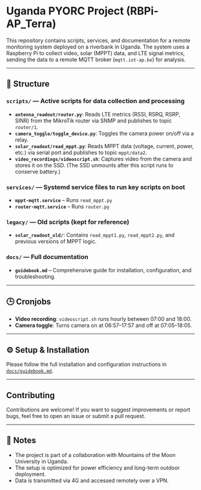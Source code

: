 # Uganda PYORC Project (RBPi-AP_Terra)

This repository contains scripts, services, and documentation for a remote monitoring system deployed on a riverbank in Uganda. The system uses a Raspberry Pi to collect video, solar (MPPT) data, and LTE signal metrics, sending the data to a remote MQTT broker (`mqtt.iot-ap.be`) for analysis.

---

## 📁 Structure

### `scripts/` — Active scripts for data collection and processing
- **`antenna_readout/router.py`**: Reads LTE metrics (RSSI, RSRQ, RSRP, SINR) from the MikroTik router via SNMP and publishes to topic `router/1`.
- **`camera_toggle/toggle_device.py`**: Toggles the camera power on/off via a relay.
- **`solar_readout/read_mppt.py`**: Reads MPPT data (voltage, current, power, etc.) via serial port and publishes to topic `mppt/data2`.
- **`video_recordings/videoscript.sh`**: Captures video from the camera and stores it on the SSD. (The SSD unmounts after this script runs to conserve battery.)

### `services/` — Systemd service files to run key scripts on boot
- **`mppt-mqtt.service`** – Runs `read_mppt.py`
- **`router-mqtt.service`** – Runs `router.py`

### `legacy/` — Old scripts (kept for reference)
- **`solar_readout_old/`**: Contains `read_mppt1.py`, `read_mppt2.py`, and previous versions of MPPT logic.

### `docs/` — Full documentation
- **`guidebook.md`** – Comprehensive guide for installation, configuration, and troubleshooting.

---

## 🕒 Cronjobs
- **Video recording**: `videoscript.sh` runs hourly between 07:00 and 18:00.
- **Camera toggle**: Turns camera on at 06:57–17:57 and off at 07:05–18:05.

---

## ⚙️ Setup & Installation
Please follow the full installation and configuration instructions in [`docs/guidebook.md`](docs/guidebook.md).

---

##  Contributing
Contributions are welcome! If you want to suggest improvements or report bugs, feel free to open an issue or submit a pull request.

---

## 📌 Notes
- The project is part of a collaboration with Mountains of the Moon University in Uganda.
- The setup is optimized for power efficiency and long-term outdoor deployment.
- Data is transmitted via 4G and accessed remotely over a VPN.


